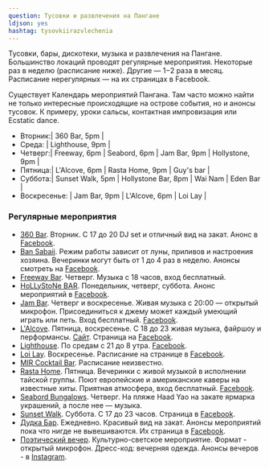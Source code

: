 ```yaml
---
question: Тусовки и развлечения на Пангане
ldjson: yes
hashtag: tysovkiirazvlechenia
---
```


Тусовки, бары, дискотеки, музыка и развлечения на Пангане. Большинство локаций проводят регулярные мероприятия. Некоторые раз в неделю (расписание ниже). Другие — 1−2 раза в месяц. Расписание нерегулярных — на их страницах в Facebook.

Существует Календарь мероприятий Пангана. Там часто можно найти не только интересные происходящие на острове события, но и анонсы тусовок. К примеру, уроки сальсы, контактная импровизация или Ecstatic dance.

* Вторник:| 360 Bar, 5pm     | 
* Среда:  | Lighthouse, 9pm  |
* Четверг:| Freeway, 6pm     | Seabord, 6pm    | Jam Bar, 9pm | Hollystone, 9pm |
* Пятница:| L'Alcove, 6pm    | Rasta Home, 9pm | Guy's bar    |
* Суббота:| Sunset Walk, 5pm | Hollystone Bar, 8pm | Wai Nam  | Eden Bar        |
* Воскресенье: | Jam Bar, 9pm | L'Alcove, 6pm  | Loi Lay                        |

### Регулярные мероприятия


* [360 Bar](https://goo.gl/maps/ZvckWB1Z95zr1SLg6). Вторник. С 17 до 20 DJ set и отличный вид на закат. Анонс в [Facebook](https://www.facebook.com/Threesixtybar360/).
* [Ban Sabaii](https://goo.gl/maps/UYe2KTdgKuVHA4aM8). Режим работы зависит от луны, приливов и настроения хозяина. Вечеринки могут быть от 1 до 4 раз в неделю. Анонсы смотреть на [Facebook](https://www.facebook.com/pg/bansabaiibeachbar/posts).
* [Freeway Bar](https://goo.gl/maps/uz1hec6DTtq). Четверг. Музыка с 18 часов, вход бесплатный.
* [HoLLyStoNe BAR](https://goo.gl/maps/PPfqNHKQ7K8NMKaJ8). Понедельник, четверг, суббота. Анонс мероприятий в [Facebook](https://www.facebook.com/HollystonePhangan/).
* [Jam Bar](https://goo.gl/maps/CBF8NvMvZakMQdo97). Четверг и воскресенье. Живая музыка с 20:00 — открытый микрофон. Присоединиться к джему может каждый умеющий играть или петь. Вход бесплатный. [Facebook](https://www.facebook.com/pg/thejamkohphangan/posts/).
* [L'Alcove](https://goo.gl/maps/92gvrXPzSgx3XvJv7). Пятница, воскресенье. С 18 до 23 живая музыка, файршоу и перформансы. [Сайт](https://www.alcovephangan.com/). Страница на [Facebook](https://www.facebook.com/pg/Alcove-koh-phangan-276382252518550/posts/).
* [Lighthouse](https://goo.gl/maps/siNfJLmrHxLJzhjK6). По средам с 21 до 8 утра. [Facebook](https://www.facebook.com/lighthouse.bungalows/).
* [Loi Lay](https://goo.gl/maps/L2EHwxD9JKB7JkwC8). Воскресенье. Расписание на странице в [Facebook](https://www.facebook.com/pg/LoiLayKohPhangan/events/).
* [MIR Cocktail Bar](https://goo.gl/maps/5XPdC7Ladouci5Vi6). Расписание неизвестно.
* [Rasta Home](https://goo.gl/maps/e4gzbYZTD8LeTgjP7). Пятница. Вечеринки с живой музыкой в исполнении тайской группы. Поют европейские и американские каверы на известные хиты. Приятная атмосфера, вход бесплатный. [Facebook](https://www.facebook.com/pg/rastahome.kohphangan/posts/).
* [Seabord Bungalows](https://goo.gl/maps/Rn5awvEvkeY1z2cW8). Четверг. На пляже Haad Yao на закате ярмарка украшений, а после нее — музыка.
* [Sunset Walk](https://goo.gl/maps/ir246Rmp4FpAdmV1A). Суббота. С 17 до 23 часов. Страница в [Facebook](https://www.facebook.com/sunsetwalkphangan/).
* [Дудка Бар](https://goo.gl/maps/ZvckWB1Z95zr1SLg6). Ежедневно. Красивый вид на закат. Анонсы мероприятий пока что нигде не вывешиваются. Их страница в [Facebook](https://www.facebook.com/pg/dudkabarkohphangan/posts/).
* [Поэтический вечер](https://goo.gl/maps/H9FxNkt4eqzoUQWj9). Культурно-светское мероприятие. Формат - открытый микрофон. Дресс-код: вечерняя одежда. Анонсы вечеров - в [Instagram](https://www.instagram.com/poet_phangan/).
